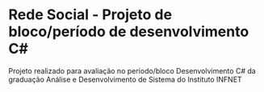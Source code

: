 # Rede Social - Projeto de bloco/período de desenvolvimento C#

Projeto realizado para avaliação no período/bloco Desenvolvimento C# da graduação Análise e Desenvolvimento de Sistema do Instituto INFNET
